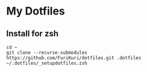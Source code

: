 # My Dotfiles
## Install for zsh
```
cd ~
git clone --recurse-submodules https://github.com/FuriKuri/dotfiles.git .dotfiles
~/.dotfiles/_setupdotfiles.zsh
```
